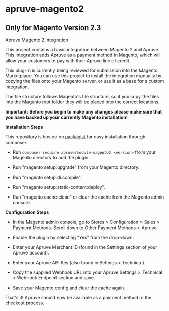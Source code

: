 # apruve-magento2
## Only for Magento Version 2.3
Apruve Magento 2 Integration

This project contains a basic integration between Magento 2 and Apruve. This integration adds Apruve as a payment method in Magento, which will allow your customers to pay with their Apruve line of credit. 

This plug-in is currently being reviewed for submission into the Magento Marketplace. You can use this project to install the integration manually by copying the files onto your Magento server, or use it as a base for a custom integration.

The file structure follows Magento's file structure, so if you copy the files into the Magento root folder they will be placed into the correct locations.


**Important: Before you begin to make any changes please make sure that you have backed up your currently Magento installation!**

**Installation Steps**

 This repository is hosted on [packagist](https://packagist.org/packages/apruve/module-magento2) for easy installation through composer:
 
* Run `composer require apruve/module-magento2 <version>` from your Magento directory to add the plugin.

* Run "magento setup:upgrade" from your Magento directory.

* Run "magento setup:di:compile".

* Run "magento setup:static-content:deploy".

* Run "magento cache:clean" or clear the cache from the Magento admin console. 

**Configuration Steps**

* In the Magento admin console, go to Stores > Configuration > Sales > Payment Methods. Scroll down to Other Payment Methods > Apruve. 

* Enable the plugin by selecting "Yes" from the drop-down.

* Enter your Apruve Merchant ID (found in the Settings section of your Apruve account).

* Enter your Apruve API Key (also found in Settings > Technical).

* Copy the supplied Webhook URL into your Apruve Settings > Technical > Webhook Endpoint section and save.

* Save your Magento config and clear the cache again.

That's it! Apruve should now be available as a payment method in the checkout process. 